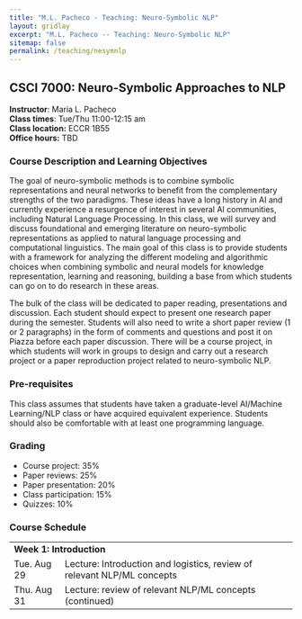 ```yaml
---
title: "M.L. Pacheco - Teaching: Neuro-Symbolic NLP"
layout: gridlay
excerpt: "M.L. Pacheco -- Teaching: Neuro-Symbolic NLP"
sitemap: false
permalink: /teaching/nesymnlp
---
```


## CSCI 7000: Neuro-Symbolic Approaches to NLP

**Instructor**: Maria L. Pacheco<br>
**Class times**: Tue/Thu 11:00-12:15 am<br>
**Class location:** ECCR 1B55<br>
**Office hours:** TBD

### Course Description and Learning Objectives

The goal of neuro-symbolic methods is to combine symbolic representations and neural networks to benefit from the complementary strengths of the two paradigms. 
These ideas have a long history in AI and currently experience a resurgence of interest in several AI communities, including Natural Language Processing. 
In this class, we will survey and discuss foundational and emerging literature on neuro-symbolic representations as applied to natural language processing 
and computational linguistics. The main goal of this class is to provide students with a framework for analyzing the different modeling and algorithmic choices 
when combining symbolic and neural models for knowledge representation, learning and reasoning, building a base
from which students can go on to do research in these areas. 

The bulk of the class will be dedicated to paper reading, presentations and discussion.
Each student should expect to present one research paper during the semester. Students will also need to write a short paper review (1 or 2 paragraphs) in
the form of comments and questions and post it on Piazza before each paper discussion. There will be a course project, in which students will work in groups to design
and carry out a research project or a paper reproduction project related to neuro-symbolic NLP.

### Pre-requisites

This class assumes that students have taken a graduate-level AI/Machine Learning/NLP class or have acquired equivalent experience. 
Students should also be comfortable with at least one programming language.

### Grading

- Course project: 35%
- Paper reviews: 25%
- Paper presentation: 20%
- Class participation: 15%
- Quizzes: 10%

### Course Schedule

<table>
  <tr>
    <td colspan="2"> <b>Week 1: Introduction</b> </td>
  </tr>
  <tr>
    <td> Tue. Aug 29 </td>
    <td>Lecture: Introduction and logistics, review of relevant NLP/ML concepts </td>
  </tr>
  <tr>
    <td> Thu. Aug 31 </td>
    <td> Lecture: review of relevant NLP/ML concepts (continued) </td>
  </tr>
</table>
